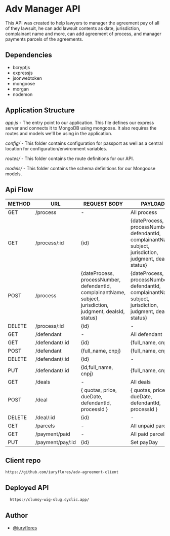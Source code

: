 
# Adv Manager API

This API was created to help lawyers to manager the agreement pay of all of they lawsuit, he can add lawsuit contents as date, jurisdiction, complainant name and more, can add agreement of process, and manager payments parcels of the agreements.
## Dependencies

- bcryptjs
- expressjs
- jsonwebtoken
- mongoose
- morgan
- nodemon
## Application Structure

*app.js*  - The entry point to our application. This file defines our express server and connects it to MongoDB using mongoose. It also requires the routes and models we'll be using in the application.

*config/* - This folder contains configuration for passport as well as a central location for configuration/environment variables.

*routes/* - This folder contains the route definitions for our API.

*models/* - This folder contains the schema definitions for our Mongoose models.
## Api Flow

|METHOD|URL|REQUEST BODY|PAYLOAD|
|------|---|------------|-------|
|GET|/process|-|All process|
|GET|/process/:id|{id}|{dateProcess, processNumber, defendantId, complainantName, subject, jurisdiction, judgment, dealsId, status}|
|POST|/process|{dateProcess, processNumber, defendantId, complainantName, subject, jurisdiction, judgment, dealsId, status}|{dateProcess, processNumber, defendantId, complainantName, subject, jurisdiction, judgment, dealsId, status}|
|DELETE|/process/:id|{id}|-|
|GET|/defendant|-|All defendant|
|GET|/defendant/:id|{id}|{full_name, cnpj}|
|POST|/defendant|{full_name, cnpj}|{full_name, cnpj}|
|DELETE|/defendant/:id|{id}|-|
|PUT|/defendant/:id|{id,full_name, cnpj}|{full_name, cnpj}|
|GET|/deals|-|All deals|
|POST|/deal|{ quotas, price, dueDate, defendantId, processId }|{ quotas, price, dueDate, defendantId, processId }|
|DELETE|/deal/:id|{id}|-|
|GET|/parcels|-|All unpaid parcels|
|GET|/payment/paid|-|All paid parcels|
|PUT|/payment/pay/:id|{id}|Set payDay|

## Client repo

```bash
https://github.com/iuryflores/adv-agreement-client
```
## Deployed API

```bash
  https://clumsy-wig-slug.cyclic.app/
```


## Author

- [@iuryflores](https://www.github.com/iuryflores)


